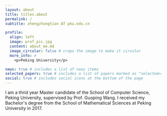 ```yaml
---
layout: about
title: titles.about
permalink: /
subtitle: zhengzhongtian AT pku.edu.cn

profile:
  align: left
  image: prof_pic.jpg
  content: about_me.md
  image_circular: false # crops the image to make it circular
  more_info: >
    <p>Peking University</p>

news: true # includes a list of news items
selected_papers: true # includes a list of papers marked as "selected={true}"
social: true # includes social icons at the bottom of the page
---
```


I am a thrid year Master candidate of the School of Computer Science, Peking University, supervised by Prof. Guoping Wang. I received my Bachelor's degree from the School of Mathematical Sciences at Peking University in 2017.
